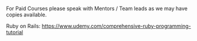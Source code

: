 For Paid Courses please speak with Mentors / Team leads as we may have copies available.

Ruby on Rails:
https://www.udemy.com/comprehensive-ruby-programming-tutorial


